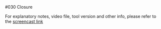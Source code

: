#030 Closure

For explanatory notes, video file, tool version and other info, please refer to the [screencast link](http://build-podcast.com/closure/)
